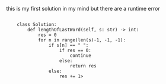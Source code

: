 this is my first solution in my mind but there are a runtime error



<code>
    class Solution:
        def lengthOfLastWord(self, s: str) -> int:
            res = 0
            for n in range(len(s)-1, -1, -1):
                if s[n] == " ":
                    if res == 0:
                        continue
                    else:
                        return res
                else:
                    res += 1>         
               
</code>
